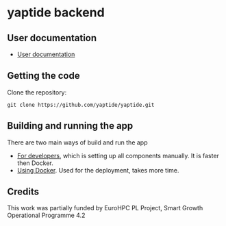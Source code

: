 # yaptide backend

## User documentation
 - [User documentation](https://yaptide.github.io/docs/)


## Getting the code

Clone the repository:

```shell
git clone https://github.com/yaptide/yaptide.git
```

## Building and running the app

There are two main ways of build and run the app
- [For developers](https://yaptide.github.io/for_developers/backend/for_developers/), which is setting up all components manually. It is faster then Docker.
- [Using Docker](https://yaptide.github.io/for_developers/backend/using_docker/). Used for the deployment, takes more time.


## Credits

This work was partially funded by EuroHPC PL Project, Smart Growth Operational Programme 4.2
